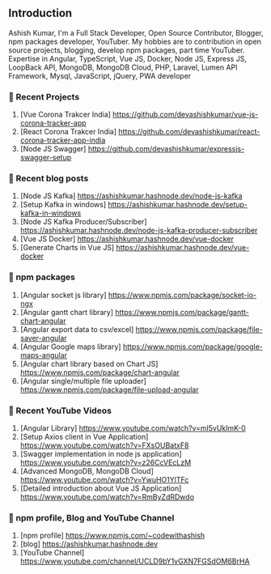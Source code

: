 ## Introduction

Ashish Kumar, I'm a Full Stack Developer, Open Source Contributor, Blogger, npm packages developer, YouTuber. My hobbies are to contribution in open source projects, blogging, develop npm packages, part time YouTuber. Expertise in Angular, TypeScript, Vue JS, Docker, Node JS, Express JS, LoopBack API, MongoDB, MongoDB Cloud, PHP, Laravel, Lumen API Framework, Mysql, JavaScript, jQuery, PWA developer

### 📜 Recent Projects

1. [Vue Corona Trakcer India] <a href="https://github.com/devashishkumar/vue-js-corona-tracker-app">https://github.com/devashishkumar/vue-js-corona-tracker-app</a>
2. [React Corona Trakcer India] <a href="https://github.com/devashishkumar/react-corona-tracker-app-india">https://github.com/devashishkumar/react-corona-tracker-app-india</a>
3. [Node JS Swagger] <a href="https://github.com/devashishkumar/expressjs-swagger-setup">https://github.com/devashishkumar/expressjs-swagger-setup</a>

### 📜 Recent blog posts

1. [Node JS Kafka] <a href="https://ashishkumar.hashnode.dev/node-js-kafka">https://ashishkumar.hashnode.dev/node-js-kafka</a>
2. [Setup Kafka in windows] <a href="https://ashishkumar.hashnode.dev/setup-kafka-in-windows">https://ashishkumar.hashnode.dev/setup-kafka-in-windows</a>
3. [Node JS Kafka Producer/Subscriber] <a href="https://ashishkumar.hashnode.dev/node-js-kafka-producer-subscriber">https://ashishkumar.hashnode.dev/node-js-kafka-producer-subscriber</a>
4. [Vue JS Docker] <a href="https://ashishkumar.hashnode.dev/vue-docker">https://ashishkumar.hashnode.dev/vue-docker</a>
5. [Generate Charts in Vue JS] <a href="https://ashishkumar.hashnode.dev/vue-js-charts">https://ashishkumar.hashnode.dev/vue-docker</a>

### 📜 npm packages

1. [Angular socket js library] <a href="https://www.npmjs.com/package/socket-io-ngx">https://www.npmjs.com/package/socket-io-ngx</a>
2. [Angular gantt chart library] <a href="https://www.npmjs.com/package/gantt-chart-angular">https://www.npmjs.com/package/gantt-chart-angular</a>
3. [Angular export data to csv/excel] <a href="https://www.npmjs.com/package/file-saver-angular">https://www.npmjs.com/package/file-saver-angular</a>
4. [Angular Google maps library] <a href="https://www.npmjs.com/package/google-maps-angular">https://www.npmjs.com/package/google-maps-angular</a>
5. [Angular chart library based on Chart JS] <a href="https://www.npmjs.com/package/chart-angular">https://www.npmjs.com/package/chart-angular</a>
6. [Angular single/multiple file uploader] <a href="https://www.npmjs.com/package/file-upload-angular">https://www.npmjs.com/package/file-upload-angular</a>

### 📜 Recent YouTube Videos

1. [Angular Library] <a href="https://www.youtube.com/watch?v=ml5vUkImK-0">https://www.youtube.com/watch?v=ml5vUkImK-0</a>
2. [Setup Axios client in Vue Application] <a href="https://www.youtube.com/watch?v=FXsOUBatxF8">https://www.youtube.com/watch?v=FXsOUBatxF8</a>
3. [Swagger implementation in node js application] <a href="https://www.youtube.com/watch?v=z26CcVEcLzM">https://www.youtube.com/watch?v=z26CcVEcLzM</a>
4. [Advanced MongoDB, MongoDB Cloud] <a href="https://www.youtube.com/watch?v=YwuHO1YlTFc">https://www.youtube.com/watch?v=YwuHO1YlTFc</a>
5. [Detailed introduction about Vue JS Application] <a href="https://www.youtube.com/watch?v=RmByZdRDwdo">https://www.youtube.com/watch?v=RmByZdRDwdo</a>

### 📜 npm profile, Blog and YouTube Channel

1. [npm profile] <a href="https://www.npmjs.com/~codewithashish">https://www.npmjs.com/~codewithashish</a>
2. [blog] <a href="https://ashishkumar.hashnode.dev">https://ashishkumar.hashnode.dev</a>
3. [YouTube Channel] <a href="https://www.youtube.com/channel/UCLD9bY1vGXN7FGSdOM6BrHA">https://www.youtube.com/channel/UCLD9bY1vGXN7FGSdOM6BrHA</a>



